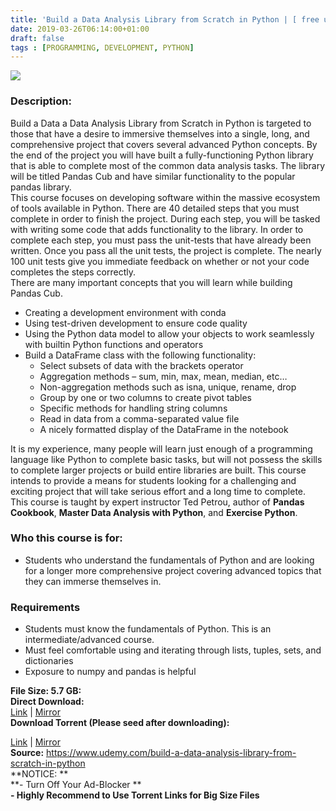 ```yaml
---
title: 'Build a Data Analysis Library from Scratch in Python | [ free udemy course]'
date: 2019-03-26T06:14:00+01:00
draft: false
tags : [PROGRAMMING, DEVELOPMENT, PYTHON]
---
```


[![](https://3.bp.blogspot.com/-CswZ_i6NcdY/XJX7eWUGw7I/AAAAAAAAA_4/vlhmw12B338QLU_EFJHJfoUbDtHSXtXxQCLcBGAs/s640/Build-a-Data-Analysis-Library-from-Scratch-in-Python.jpg)](https://3.bp.blogspot.com/-CswZ_i6NcdY/XJX7eWUGw7I/AAAAAAAAA_4/vlhmw12B338QLU_EFJHJfoUbDtHSXtXxQCLcBGAs/s1600/Build-a-Data-Analysis-Library-from-Scratch-in-Python.jpg)

  

### Description:

Build a Data a Data Analysis Library from Scratch in Python is targeted to those that have a desire to immersive themselves into a single, long, and comprehensive project that covers several advanced Python concepts. By the end of the project you will have built a fully-functioning Python library that is able to complete most of the common data analysis tasks. The library will be titled Pandas Cub and have similar functionality to the popular pandas library.  
This course focuses on developing software within the massive ecosystem of tools available in Python. There are 40 detailed steps that you must complete in order to finish the project. During each step, you will be tasked with writing some code that adds functionality to the library. In order to complete each step, you must pass the unit-tests that have already been written. Once you pass all the unit tests, the project is complete. The nearly 100 unit tests give you immediate feedback on whether or not your code completes the steps correctly.  
There are many important concepts that you will learn while building Pandas Cub.  

*   Creating a development environment with conda
*   Using test-driven development to ensure code quality
*   Using the Python data model to allow your objects to work seamlessly with builtin Python functions and operators
*   Build a DataFrame class with the following functionality:
    *   Select subsets of data with the brackets operator
    *   Aggregation methods – sum, min, max, mean, median, etc…
    *   Non-aggregation methods such as isna, unique, rename, drop
    *   Group by one or two columns to create pivot tables
    *   Specific methods for handling string columns
    *   Read in data from a comma-separated value file
    *   A nicely formatted display of the DataFrame in the notebook

It is my experience, many people will learn just enough of a programming language like Python to complete basic tasks, but will not possess the skills to complete larger projects or build entire libraries are built. This course intends to provide a means for students looking for a challenging and exciting project that will take serious effort and a long time to complete.  
This course is taught by expert instructor Ted Petrou, author of **Pandas Cookbook**, **Master Data Analysis with Python**, and **Exercise Python**.  

### Who this course is for:

*   Students who understand the fundamentals of Python and are looking for a longer more comprehensive project covering advanced topics that they can immerse themselves in.

### Requirements

*   Students must know the fundamentals of Python. This is an intermediate/advanced course.
*   Must feel comfortable using and iterating through lists, tuples, sets, and dictionaries
*   Exposure to numpy and pandas is helpful

**File Size: 5.7 GB:**  
**Direct Download:**  
[Link](https://pinkhindi.com/BuildaDataAnalysislink1) | [Mirror](https://pinkhindi.com/BuildaDataAnalysislink2)  
**Download Torrent (Please seed after downloading):**  

[Link](https://pinkhindi.com/BuildaDataAnalysistorrent1) | [Mirror](https://pinkhindi.com/BuildaDataAnalysistorrent2)  
**Source:** https://www.udemy.com/build-a-data-analysis-library-from-scratch-in-python  
**NOTICE: **  
**\- Turn Off Your Ad-Blocker **  
**\- Highly Recommend to Use Torrent Links for Big Size Files**